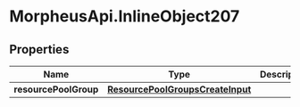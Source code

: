 # MorpheusApi.InlineObject207

## Properties

Name | Type | Description | Notes
------------ | ------------- | ------------- | -------------
**resourcePoolGroup** | [**ResourcePoolGroupsCreateInput**](ResourcePoolGroupsCreateInput.md) |  | [optional] 


